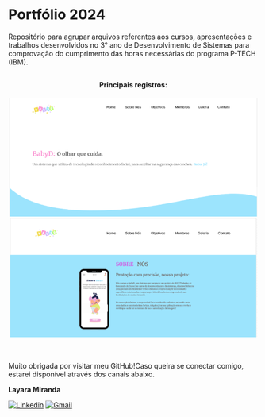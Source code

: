 # Portfólio 2024
Repositório para agrupar arquivos referentes aos cursos, apresentações e trabalhos desenvolvidos no 3° ano de Desenvolvimento de Sistemas para comprovação do cumprimento das horas necessárias do programa P-TECH (IBM).
##

<div align="center">
<h4> Principais registros: </h4>
  <img width="500" src="https://github.com/marisouza31/BabyD/blob/main/README/home.png"><br>
  <img width="500" src="https://github.com/marisouza31/BabyD/blob/main/README/sobre-nos.png">  
  <br><br>
</div>

##

Muito obrigada por visitar meu GitHub!Caso queira se conectar comigo, estarei disponível através dos canais abaixo.

**Layara Miranda**

[![Linkedin](https://img.shields.io/badge/LinkedIn-%230077B5?style=for-the-badge&logo=linkedin&logoColor=white)](https://www.linkedin.com/in/layara-miranda-405664299/?)
[![Gmail](https://img.shields.io/badge/Gmail-D14836?style=for-the-badge&logo=gmail&logoColor=white)](mailto:layaramiranda61@gmail.com)
